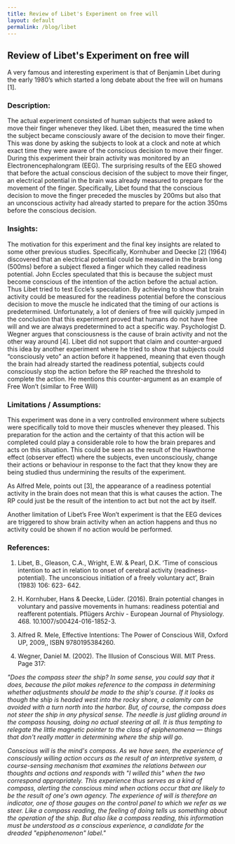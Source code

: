 ```yaml
---
title: Review of Libet's Experiment on free will
layout: default
permalink: /blog/libet
---
```



## Review of Libet's Experiment on free will

A very famous and interesting experiment is that of Benjamin Libet during the early 1980’s which started a long debate about the free will on humans [1].

### Description:

The actual experiment consisted of human subjects that were asked to move their finger whenever they liked. Libet then, measured the time when the subject became consciously aware of the decision to move their finger. This was done by asking the subjects to look at a clock and note at which exact time they were aware of the conscious decision to move their finger. During this experiment their brain activity was monitored by an Electronencephalongram (EEG). The surprising results of the EEG showed that before the actual conscious decision of the subject to move their finger, an electrical potential in the brain was already measured to prepare for the movement of the finger. Specifically, Libet found that the conscious decision to move the finger preceded the muscles by 200ms but also that an unconscious activity had already started to prepare for the action 350ms before the conscious decision.

### Insights:

The motivation for this experiment and the final key insights are related to some other previous studies. Specifically, Kornhuber and Deecke [2] (1964) discovered that an electrical potential could be measured in the brain long (500ms) before a subject flexed a finger which they called readiness potential. John Eccles speculated that this is because the subject must become conscious of the intention of the action before the actual action. Thus Libet tried to test Eccle’s speculation. By achieving to show that brain activity could be measured for the readiness potential before the conscious decision to move the muscle he indicated that the timing of our actions is predetermined. Unfortunately, a lot of deniers of free will quickly jumped in the conclusion that this experiment proved that humans do not have free will and we are always predetermined to act a specific way. Psychologist D. Wegner argues that consciousness is the cause of brain activity and not the other way around [4]. Libet did not support that claim and counter-argued this idea by another experiment where he tried to show that subjects could “consciously veto” an action before it happened, meaning that even though the brain had already started the readiness potential, subjects could consciously stop the action before the RP reached the threshold to complete the action. He mentions this counter-argument as an example of Free Won’t (similar to Free Will)

### Limitations / Assumptions:

This experiment was done in a very controlled environment where subjects were specifically told to move their muscles whenever they pleased. This preparation for the action and the certainty of that this action will be completed could play a considerable role to how the brain prepares and acts on this situation. This could be seen as the result of the Hawthorne effect (observer effect) where the subjects, even unconsciously, change their actions or behaviour in response to the fact that they know they are being studied thus undermining the results of the experiment.

As Alfred Mele, points out [3], the appearance of a readiness potential activity in the brain does not mean that this is what causes the action. The RP could just be the result of the intention to act but not the act by itself.

Another limitation of Libet’s Free Won’t experiment is that the EEG devices are triggered to show brain activity when an action happens and thus no activity could be shown if no action would be performed.



### References:

1. Libet, B., Gleason, C.A., Wright, E.W. & Pearl, D.K. ‘Time of conscious intention to act in relation to onset of cerebral activity (readiness-potential). The unconscious initiation of a freely voluntary act’, Brain (1983) 106: 623- 642.

2. H. Kornhuber, Hans & Deecke, Lüder. (2016). Brain potential changes in voluntary and passive movements in humans: readiness potential and reafferent potentials. Pflügers Archiv - European Journal of Physiology. 468. 10.1007/s00424-016-1852-3. 

3. Alfred R. Mele, Effective Intentions: The Power of Conscious Will, Oxford UP, 2009,, ISBN 9780195384260.

4.  Wegner, Daniel M. (2002). The Illusion of Conscious Will. MIT Press. Page 317:
 
 *"Does the compass steer the ship? In some sense, you could say that it does, because the pilot makes reference to the compass in determining whether adjustments should be made to the ship's course. If it looks as though the ship is headed west into the rocky shore, a calamity can be avoided with a turn north into the harbor. But, of course, the compass does not steer the ship in any physical sense. The needle is just gliding around in the compass housing, doing no actual steering at all. It is thus tempting to relegate the little magnetic pointer to the class of epiphenomena — things that don't really matter in determining where the ship will go.*

*Conscious will is the mind's compass. As we have seen, the experience of consciously willing action occurs as the result of an interpretive system, a course-sensing mechanism that examines the relations between our thoughts and actions and responds with "I willed this" when the two correspond appropriately. This experience thus serves as a kind of compass, alerting the conscious mind when actions occur that are likely to be the result of one's own agency. The experience of will is therefore an indicator, one of those gauges on the control panel to which we refer as we steer. Like a compass reading, the feeling of doing tells us something about the operation of the ship. But also like a compass reading, this information must be understood as a conscious experience, a candidate for the dreaded "epiphenomenon" label."*

